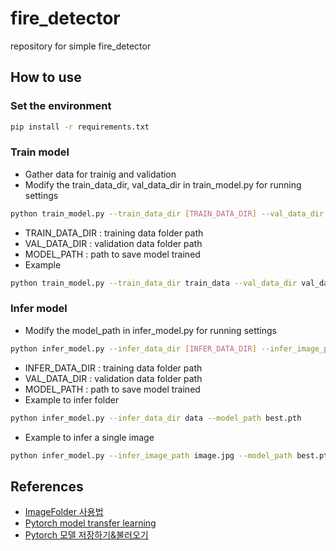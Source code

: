 # fire_detector
repository for simple fire_detector

## How to use
### Set the environment
```bash
pip install -r requirements.txt
```
### Train model
* Gather data for trainig and validation
* Modify the train_data_dir, val_data_dir in train_model.py for running settings
```bash
python train_model.py --train_data_dir [TRAIN_DATA_DIR] --val_data_dir [VAL_DATA_DIR] --model_path [MODEL_PATH]
```
* TRAIN_DATA_DIR : training data folder path
* VAL_DATA_DIR : validation data folder path
* MODEL_PATH : path to save model trained
* Example
```bash
python train_model.py --train_data_dir train_data --val_data_dir val_data --model_path best.pth
```

### Infer model
* Modify the model_path in infer_model.py for running settings
```bash
python infer_model.py --infer_data_dir [INFER_DATA_DIR] --infer_image_path [INFER_IMAGE_PATH] --model_path [MODEL_PATH]
```
* INFER_DATA_DIR : training data folder path
* VAL_DATA_DIR : validation data folder path
* MODEL_PATH : path to save model trained
* Example to infer folder
```bash
python infer_model.py --infer_data_dir data --model_path best.pth
```
* Example to infer a single image
```bash
python infer_model.py --infer_image_path image.jpg --model_path best.pth
```

## References
* [ImageFolder 사용법](https://computistics.tistory.com/7)
* [Pytorch model transfer learning](https://pytorch.org/tutorials/beginner/transfer_learning_tutorial.html)
* [Pytorch 모델 저장하기&불러오기](https://tutorials.pytorch.kr/beginner/saving_loading_models.html)